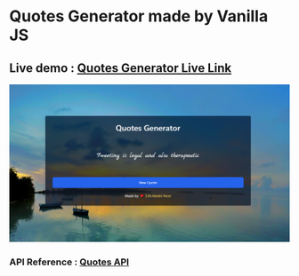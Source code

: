 # Quotes Generator made by Vanilla JS

## Live demo : [Quotes Generator Live Link](https://coderabtahinoor.github.io/Quotes-Generator-Vanilla-JS)

![ss](images/ss.png)


### API Reference : [Quotes API](https://kanye.rest/)